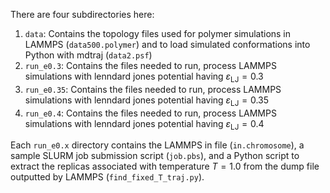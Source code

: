 There are four subdirectories here: 

1. `data`: Contains the topology files used for polymer simulations in LAMMPS (`data500.polymer`) and to load simulated conformations into Python with mdtraj (`data2.psf`)
2. `run_e0.3`: Contains the files needed to run, process LAMMPS simulations with lenndard jones potential having $\varepsilon_\text{LJ} = 0.3$
3. `run_e0.35`: Contains the files needed to run, process LAMMPS simulations with lenndard jones potential having $\varepsilon_\text{LJ} = 0.35$
4. `run_e0.4`: Contains the files needed to run, process LAMMPS simulations with lenndard jones potential having $\varepsilon_\text{LJ} = 0.4$

Each `run_e0.x` directory contains the LAMMPS in file (`in.chromosome`), a sample SLURM job submission script (`job.pbs`), and a Python script to extract the replicas associated with temperature $T=1.0$ from the dump file outputted by LAMMPS (`find_fixed_T_traj.py`).
